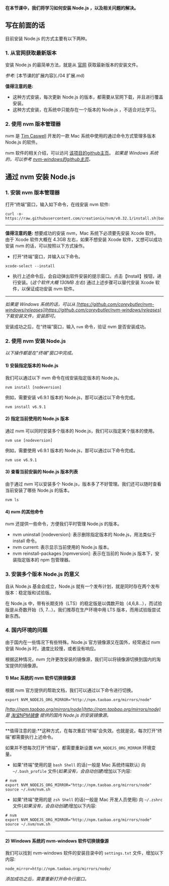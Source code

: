 **在本节课中，我们将学习如何安装 Node.js ，以及相关问题的解决。**
## 写在前面的话

目前安装 Node.js 的方式主要有以下两种。

### 1. 从官网获取最新版本

安装 Node.js 的最简单方法，就是从 [官网](https://nodejs.org/en/) 获取最新版本的安装文件。

*参考:* [本节课的扩展内容](./04 扩展.md)

**值得注意的是:** 

- 这种方式安装，每次更新 Node.js 的版本，都需要从官网下载，并且进行覆盖安装。
- 这种方式安装，在系统中只能存在一个版本的 Node.js ，不适合对比学习。

### 2. 使用 nvm 版本管理器

nvm 是 [Tim Caswell](https://github.com/creationix) 开发的一款 Mac 系统中使用的通过命令方式管理多版本 Node.js 的软件。

nvm 软件的相关介绍，可以访问 [该项目的github主页](https://github.com/creationix/nvm)。
*如果是 Windows 系统的，可以参考 [nvm-windows的github主页](https://github.com/coreybutler/nvm-windows)。*

## 通过 nvm 安装 Node.js

### 1. 安装 nvm 版本管理器

打开“终端”窗口，输入如下命令，在线安装 nvm 软件:

```
curl -o- https://raw.githubusercontent.com/creationix/nvm/v0.32.1/install.sh|bash
```

- - - - -
**值得注意的是:** 想要成功的安装 nvm，Mac 系统下必须要先安装 Xcode 软件。
由于 Xcode 软件大概在 4.3GB 左右，如果不想安装 Xcode 软件，又想可以成功安装 nvm 的话，可以按照以下方式操作。

- 打开“终端”窗口，并输入以下命令。

```
xcode-select --install
```

- 执行上述命令后，会自动弹出软件安装的提示窗口。点击【Install】按钮，进行安装。(*这个软件大概 130MB 左右*)
通过上述步骤可以替代安装 Xcode 软件，以保证成功安装 nvm 软件。

- - - - -

*如果是 Windows 系统的话，可以从 [https://github.com/coreybutler/nvm-windows/releases](https://github.com/coreybutler/nvm-windows/releases) 下载安装文件，安装即可。* 

安装成功之后，在“终端”窗口，输入 `nvm` 命令，验证 nvm 是否安装成功。

### 2. 使用 nvm 安装 Node.js

*以下操作都是在“终端”窗口中完成。*

#### 1) 安装指定版本的 Node.js

我们可以通过以下 nvm 命令在线安装指定版本的 Node.js。

```
nvm install [nodeversion]
```

例如，需要安装 v6.9.1 版本的 Node.js，那可以通过以下命令完成。

```
nvm install v6.9.1
```

#### 2) 指定当前使用的 Node.js 版本

通过 nvm 可以同时安装多个版本的 Node.js，我们可以指定某个版本的使用。

```
nvm use [nodeversion]
```

例如，需要使用 v6.9.1 版本的 Node.js，那可以通过以下命令完成。

```
nvm use v6.9.1
```

#### 3) 查看当前安装的 Node.js 版本列表

由于通过 nvm 可以安装多个 Node.js，版本多了不好管理。我们还可以随时查看当前安装了哪些 Node.js 的版本。

```
nvm ls
```

#### 4) nvm 的其他命令

nvm 还提供一些命令，方便我们平时管理 Node.js 的版本。

- nvm uninstall [nodeversion]: 表示删除指定版本的 Node.js，用法类似于 install 命令。
- nvm current: 表示显示当前使用的 Node.js 版本。
- nvm reinstall-packages [npmversion]: 表示在当前的 Node.js 版本下，安装指定版本的 npm 包管理器。

### 3. 安装多个版本 Node.js 的意义

自从 Node.js 基金会成立，Node.js 就有一个发布计划，就是同时存在两个发布版本：稳定版和试验版。

在 Node.js 中，带有长期支持（LTS）的稳定版是以偶数开始（4,6,8...），而试验版是从奇数开始（5, 7...）。我们推荐在生产环境中用 LTS 版本，而用试验版尝试新东西。

### 4. 国内环境的问题

由于国内在一些情况下有些特殊。Node.js 官方镜像源又在国外，经常通过 nvm 安装 Node.js 时，速度比较慢，或者没有响应。

根据这种情况，nvm 允许更改安装的镜像源，我们可以将镜像源切换到国内的淘宝提供的镜像源。

#### 1) Mac 系统的 nvm 软件切换镜像源

根据 nvm 官方提供的帮助文档，我们可以通过以下命令进行切换。

```
export NVM_NODEJS_ORG_MIRROR="http://npm.taobao.org/mirrors/node"
```

*[http://npm.taobao.org/mirrors/node](http://npm.taobao.org/mirrors/node) 是 [淘宝NPM镜像](https://npm.taobao.org/) 提供的国内 Node.js 的安装镜像源。*

- - - - -
**值得注意的是:**这种方式，在每次重启“终端”会失效。也就是说，每次打开“终端”都需要执行上述命令。

如果并不想每次打开“终端”，都需要重新设置 `NVM_NODEJS_ORG_MIRROR` 环境变量。

- 如果“终端”使用的是 `bash Shell` 的话(一般是 Mac 系统终端默认)
向 `~/.bash_profile` 文件(*如果没有，会自动创建*)增加以下内容:

```
# nvm
export NVM_NODEJS_ORG_MIRROR="http://npm.taobao.org/mirrors/node"
source ~/.nvm/nvm.sh
```

- 如果“终端”使用的是 `zsh Shell` 的话(一般是 Mac 开发人员使用)
向 `~/.zshrc` 文件(*如果没有，会自动创建*)增加以下内容:

```
# nvm
export NVM_NODEJS_ORG_MIRROR="http://npm.taobao.org/mirrors/node"
source ~/.nvm/nvm.sh
```

- - - - -

#### 2) Windows 系统的 nvm-windows 软件切换镜像源

我们可以找到 nvm-windows 软件的安装目录中的 `settings.txt` 文件，增加以下内容:

```
node_mirror=http://npm.taobao.org/mirrors/node/
```

*添加成功之后，需要重新打开命令行窗口。*